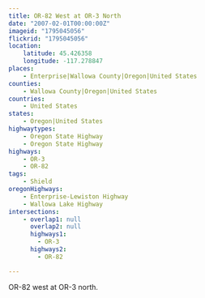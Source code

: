 ```yaml
---
title: OR-82 West at OR-3 North
date: "2007-02-01T00:00:00Z"
imageid: "1795045056"
flickrid: "1795045056"
location:
    latitude: 45.426358
    longitude: -117.278847
places:
    - Enterprise|Wallowa County|Oregon|United States
counties:
    - Wallowa County|Oregon|United States
countries:
    - United States
states:
    - Oregon|United States
highwaytypes:
    - Oregon State Highway
    - Oregon State Highway
highways:
    - OR-3
    - OR-82
tags:
    - Shield
oregonHighways:
    - Enterprise-Lewiston Highway
    - Wallowa Lake Highway
intersections:
    - overlap1: null
      overlap2: null
      highways1:
        - OR-3
      highways2:
        - OR-82

---
```

OR-82 west at OR-3 north.